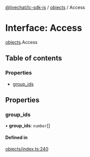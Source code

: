 [@livechat/lc-sdk-js](../README.md) / [objects](../modules/objects.md) / Access

# Interface: Access

[objects](../modules/objects.md).Access

## Table of contents

### Properties

- [group\_ids](objects.Access.md#group_ids)

## Properties

### group\_ids

• **group\_ids**: `number`[]

#### Defined in

[objects/index.ts:240](https://github.com/livechat/lc-sdk-js/blob/7431f2f/src/objects/index.ts#L240)
